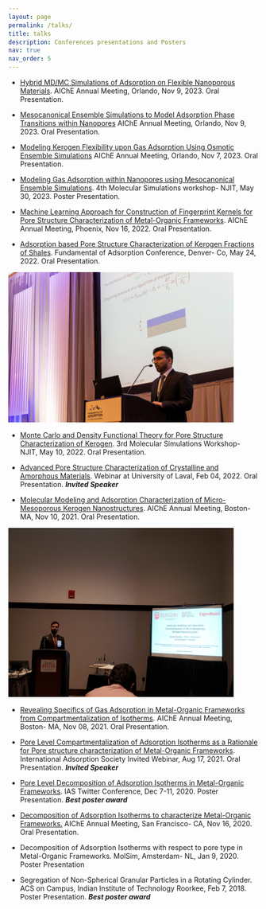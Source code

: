 ```yaml
---
layout: page
permalink: /talks/
title: talks
description: Conferences presentations and Posters
nav: true
nav_order: 5
---
```


- [Hybrid MD/MC Simulations of Adsorption on Flexible Nanoporous Materials](https://aiche.confex.com/aiche/2023/meetingapp.cgi/Paper/670536).
AIChE Annual Meeting, Orlando, Nov 9, 2023. Oral Presentation.

- [Mesocanonical Ensemble Simulations to Model Adsorption Phase Transitions within Nanopores](https://aiche.confex.com/aiche/2023/meetingapp.cgi/Paper/670480)
AIChE Annual Meeting, Orlando, Nov 9, 2023. Oral Presentation.

- [Modeling Kerogen Flexibility upon Gas Adsorption Using Osmotic Ensemble Simulations](https://aiche.confex.com/aiche/2023/meetingapp.cgi/Paper/674599)
AIChE Annual Meeting, Orlando, Nov 7, 2023. Oral Presentation.

- [Modeling Gas Adsorption within Nanopores using Mesocanonical
Ensemble Simulations](https://web.njit.edu/~gor/workshop.html). 4th Molecular Simulations workshop- NJIT, May 30, 2023.
Poster Presentation. 

- [Machine Learning Approach for Construction of Fingerprint Kernels
for Pore Structure Characterization of Metal-Organic Frameworks](https://plan.core-apps.com/aiche2022/event/0fe0894cea90bdd81d4b8e6500b6163b).
 AIChE Annual Meeting, Phoenix, Nov 16, 2022.
Oral Presentation.

- [Adsorption based Pore Structure Characterization of Kerogen Fractions of Shales](https://ias.confex.com/ias/foa14/meetingapp.cgi/Paper/1573).
 Fundamental of Adsorption Conference, Denver- Co, May 24, 2022. Oral Presentation.
<img src="/assets/img/foa.jpg" width = "90%" height = "90%">

- [Monte Carlo and Density Functional Theory for Pore Structure Characterization of Kerogen](https://web.njit.edu/~gor/workshop2022.html).
 3rd Molecular Simulations Workshop- NJIT, May 10, 2022. Oral Presentation.

- [Advanced Pore Structure Characterization of Crystalline and Amorphous Materials](https://www.circuitco2.ca/events/shivam-parashars-lecture).
 Webinar at University of Laval, Feb 04, 2022. Oral Presentation. 
***Invited Speaker***

- [Molecular Modeling and Adsorption Characterization of Micro- Mesoporous Kerogen Nanostructures](https://plan.core-apps.com/aiche2021/event/5e7b04c9eb0148426f5dfdf5ff8da8cf). AIChE Annual Meeting, Boston- MA, Nov 10, 2021. Oral Presentation.
<img src="/assets/img/aiche21.jpeg" width = "90%" height = "90%">

- [Revealing Specifics of Gas Adsorption in Metal-Organic Frameworks from Compartmentalization of Isotherms](https://plan.core-apps.com/aiche2021/event/cd3aeb3a0b574ed95b53739c427a38e7). AIChE Annual Meeting, Boston- MA, Nov 08, 2021. Oral
Presentation. 

- [Pore Level Compartmentalization of Adsorption Isotherms as a Rationale for Pore structure characterization of Metal-Organic Frameworks](https://www.youtube.com/watch?v=isqdZFpdZkM&t=234s). International Adsorption Society Invited Webinar, Aug 17, 2021. Oral Presentation. 
***Invited Speaker***

- [Pore Level Decomposition of Adsorption Isotherms in Metal-Organic Frameworks](https://twitter.com/shivamparashar4/status/1335734788842459136/photo/1). IAS Twitter Conference, Dec 7-11, 2020. Poster Presentation. 
***Best poster award***

<!-- [Decomposition of Adsorption Isotherms to characterize Metal-Organic Frameworks](https://ann20-aiche.ipostersessions.com/default.aspx?s=52-B7-4C-A6-9A-DD-5C-34-FD-33-51-03-73-48-1D-CA). 
 AIChE Annual Meeting, San Francisco- CA, Nov 16, 2020. Oral Presentation. -->

- [Decomposition of Adsorption Isotherms to characterize Metal-Organic Frameworks.](https://plan.core-apps.com/aiche2020/event/283ce3bcb18028bc8c82272abb43ab9a)
AIChE Annual Meeting, San Francisco- CA, Nov 16, 2020. Oral Presentation. 

- Decomposition of Adsorption Isotherms with respect to pore type in Metal-Organic Frameworks. MolSim, Amsterdam- NL, Jan 9, 2020. Poster Presentation

- Segregation of Non-Spherical Granular Particles in a Rotating Cylinder. ACS on Campus, Indian Institute of Technology Roorkee, Feb 7, 2018. Poster Presentation.
 ***Best poster award***
